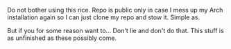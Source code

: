Do not bother using this rice. Repo is public only in case I mess up my Arch installation again so I can just clone my repo and stow it. Simple as.

But if you for some reason want to... Don't lie and don't do that. This stuff is as unfinished as these possibly come.